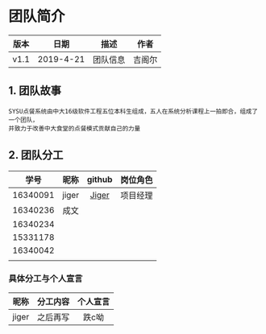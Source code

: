 # 团队简介

| 版本 |   日期    |     描述     |    作者    |
| :--: | :-------: | :----------: | :--------: |
| v1.1 | 2019-4-21 | 团队信息 | 吉阁尔 |

## 1. 团队故事
    SYSU点餐系统由中大16级软件工程五位本科生组成，五人在系统分析课程上一拍即合，组成了一个团队，  
    并致力于改善中大食堂的点餐模式贡献自己的力量
## 2. 团队分工

   |学号|昵称|github|岗位角色|
   | :--: | :--: | :------: | :------: |
   |16340091|jiger|[Jiger](https://github.com/czmikebrown)|项目经理|
   |16340236|成文||
   |16340234|||
   |15331178|||
   |16340042|||
   ||||
    
### 具体分工与个人宣言
   |昵称|分工内容|个人宣言|
   | :--: | :----------------: | :-----: |
   |jiger|之后再写|跌c呦|

